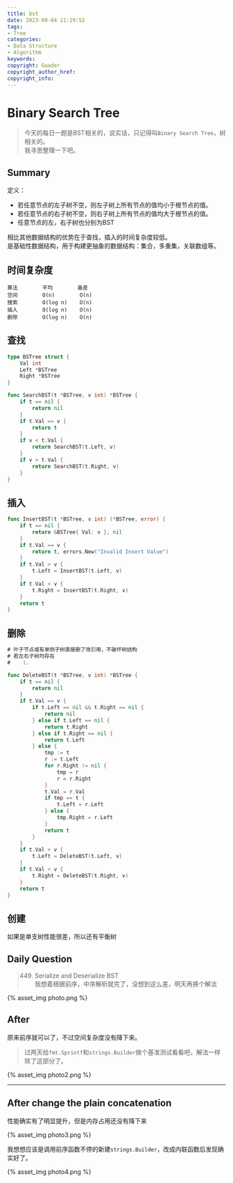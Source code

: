 ```yaml
---
title: bst
date: 2023-09-04 21:19:52
tags:
- Tree
categories:
- Data Structure
- Algorithm
keywords:
copyright: Guader
copyright_author_href:
copyright_info:
---
```


# Binary Search Tree

> 今天的每日一题是BST相关的，说实话，只记得叫`Binary Search Tree`，树相关的。  
> 我寻思整理一下吧。


## Summary

定义：

- 若任意节点的左子树不空，则左子树上所有节点的值均小于根节点的值。
- 若任意节点的右子树不空，则右子树上所有节点的值均大于根节点的值。
- 任意节点的左，右子树也分别为BST


相比其他数据结构的优势在于查找，插入的时间复杂度较低。  
是基础性数据结构，用于构建更抽象的数据结构：集合，多重集，关联数组等。



## 时间复杂度

```
算法        平均        最差
空间        O(n)        O(n)
搜索        O(log n)    O(n)
插入        O(log n)    O(n)
删除        O(log n)    O(n)
```


## 查找

```go
type BSTree struct {
    Val int
    Left *BSTree
    Right *BSTree
}

func SearchBST(t *BSTree, v int) *BSTree {
    if t == nil {
        return nil
    }
    if t.Val == v {
        return t
    }
    if v < t.Val {
        return SearchBST(t.Left, v)
    }
    if v > t.Val {
        return SearchBST(t.Right, v)
    }
}
```


## 插入

```go
func InsertBST(t *BSTree, v int) (*BSTree, error) {
    if t == nil {
        return &BSTree{ Val: v }, nil
    }
    if t.Val == v {
        return t, errors.New("Invalid Insert Value")
    }
    if t.Val > v {
        t.Left = InsertBST(t.Left, v)
    }
    if t.Val < v {
        t.Right = InsertBST(t.Right, v)
    }
    return t
}
```


## 删除

```go
# 叶子节点或有单侧子树直接删了改引用，不破坏树结构
# 若左右子树均存在
#    1. 

func DeleteBST(t *BSTree, v int) *BSTree {
    if t == nil {
        return nil
    }
    if t.Val == v {
        if t.Left == nil && t.Right == nil {
            return nil
        } else if t.Left == nil {
            return t.Right
        } else if t.Right == nil {
            return t.Left
        } else {
            tmp := t
            r := t.Left
            for r.Right != nil {
                tmp = r
                r = r.Right
            }
            t.Val = r.Val
            if tmp == t {
                t.Left = r.Left
            } else {
                tmp.Right = r.Left
            }
            return t
        }
    }
    if t.Val > v {
        t.Left = DeleteBST(t.Left, v)
    }
    if t.Val < v {
        t.Right = DeleteBST(t.Right, v)
    }
    return t
}
```


## 创建

如果是单支树性能很差，所以还有平衡树


## Daily Question

> 449. Serialize and Deserialize BST  
> 我想着根据前序，中序解析就完了，没想到这么差，明天再换个解法

{% asset_img photo.png %}


## After

原来前序就可以了，不过空间复杂度没有降下来。

> 过两天给`fmt.Sprintf`和`strings.Builder`做个基准测试看看吧，解法一样除了这部分了。

{% asset_img photo2.png %}


---


## After change the plain concatenation

性能确实有了明显提升，但是内存占用还没有降下来

{% asset_img photo3.png %}


我想想应该是调用前序函数不停的新建`strings.Builder`，改成内联函数后发现确实好了。

{% asset_img photo4.png %}

